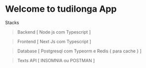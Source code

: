 # Welcome to tudilonga App

Stacks
> Backend [ Node js com Typescript ]

> Frontend [ Next Js com Typescript ]

> Database [ Postgresql com Typeorm e Redis { para cache } ]

> Texts API [ INSOMNIA ou POSTMAN ]


